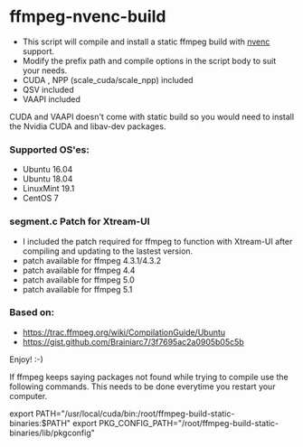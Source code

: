 # ffmpeg-nvenc-build

* This script will compile and install a static ffmpeg build with [nvenc](https://en.wikipedia.org/wiki/Nvidia_NVENC) support.
* Modify the prefix path and compile options in the script body to suit your needs.
* CUDA , NPP (scale_cuda/scale_npp) included
* QSV included
* VAAPI included

CUDA and VAAPI doesn't come with static build so you would need to install the Nvidia CUDA and libav-dev packages. 

### Supported OS'es:

* Ubuntu 16.04
* Ubuntu 18.04
* LinuxMint 19.1
* CentOS 7

### segment.c Patch for Xtream-UI

* I included the patch required for ffmpeg to function with Xtream-UI after compiling and updating to the lastest version.
* patch available for ffmpeg 4.3.1/4.3.2
* patch available for ffmpeg 4.4
* patch available for ffmpeg 5.0
* patch available for ffmpeg 5.1

### Based on:

* https://trac.ffmpeg.org/wiki/CompilationGuide/Ubuntu
* https://gist.github.com/Brainiarc7/3f7695ac2a0905b05c5b

Enjoy! :-)

If ffmpeg keeps saying packages not found while trying to compile use the following commands. This needs to be done everytime you restart your computer. 

export PATH="/usr/local/cuda/bin:/root/ffmpeg-build-static-binaries:$PATH"
export PKG_CONFIG_PATH="/root/ffmpeg-build-static-binaries/lib/pkgconfig"

